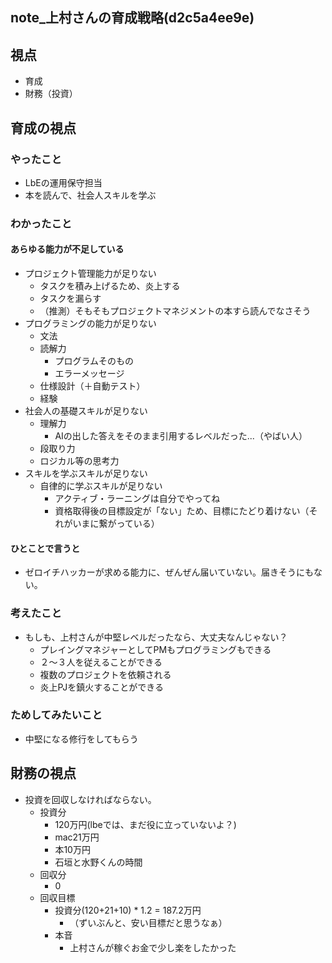 note_上村さんの育成戦略(d2c5a4ee9e)
---

## 視点
- 育成
- 財務（投資）

## 育成の視点
### やったこと
- LbEの運用保守担当
- 本を読んで、社会人スキルを学ぶ
### わかったこと
#### あらゆる能力が不足している
- プロジェクト管理能力が足りない
  - タスクを積み上げるため、炎上する
  - タスクを漏らす
  - （推測）そもそもプロジェクトマネジメントの本すら読んでなさそう
- プログラミングの能力が足りない
  - 文法
  - 読解力
    - プログラムそのもの
    - エラーメッセージ
  - 仕様設計（＋自動テスト）
  - 経験
- 社会人の基礎スキルが足りない
  - 理解力
    - AIの出した答えをそのまま引用するレベルだった...（やばい人）
  - 段取り力
  - ロジカル等の思考力
- スキルを学ぶスキルが足りない
  - 自律的に学ぶスキルが足りない
    - アクティブ・ラーニングは自分でやってね
    - 資格取得後の目標設定が「ない」ため、目標にたどり着けない（それがいまに繋がっている）
#### ひとことで言うと
- ゼロイチハッカーが求める能力に、ぜんぜん届いていない。届きそうにもない。

### 考えたこと
- もしも、上村さんが中堅レベルだったなら、大丈夫なんじゃない？
  - プレイングマネジャーとしてPMもプログラミングもできる
  - ２〜３人を従えることができる
  - 複数のプロジェクトを依頼される
  - 炎上PJを鎮火することができる

### ためしてみたいこと
- 中堅になる修行をしてもらう

## 財務の視点
- 投資を回収しなければならない。
  - 投資分
    - 120万円(lbeでは、まだ役に立っていないよ？)
    - mac21万円
    - 本10万円
    - 石垣と水野くんの時間
  - 回収分
    - 0
  - 回収目標
    - 投資分(120+21+10) * 1.2 = 187.2万円
      - （ずいぶんと、安い目標だと思うなぁ）
    - 本音
      - 上村さんが稼ぐお金で少し楽をしたかった





